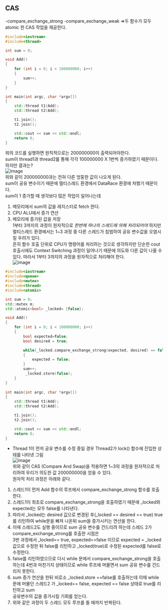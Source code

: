 ## CAS  
-compare_exchange_strong
-compare_exchange_weak
=>두 함수가 모두 atomic 한 CAS 작업을 제공한다.
```cpp
#include<iostream>
#include<thread>

int sum = 0;

void Add()
{
    for (int i = 0; i < 100000000; i++)
    {
        sum++;
    }
}

int main(int argc, char *argv[])
{
    std::thread t1(Add);
    std::thread t2(Add);

    t1.join();
    t2.join();

    std::cout << sum << std::endl;
    return 0;
}
```   
위의 코드를 실행하면 원칙적으로는 200000000이 출력되어야한다.   
sum이 thread1과 thread2를 통해 각각 100000000 X 1번씩 증가하였기 때문이다.   
하지만 결과는?   
![image](https://user-images.githubusercontent.com/68372094/151298276-2b581cad-fcb9-4cbc-bee3-60bc4fcc5ab8.png)   
위와 같이 200000000과는 전혀 다른 엉뚱한 값이 나오게 된다.   
sum이 공유 변수이기 때문에 멀티스레드 환경에서 DataRace 환경에 처했기 때문이다.   
sum이 1 증가할 때 생각보다 많은 작업이 일어나는데   
1. 메모리에서 sum의 값을 레지스터로 fetch 한다.   
2. CPU ALU에서 증가 연산   
3. 메모리에 증가된 값을 저장   
1부터 3까지의 과정이 원자적으로 *한번에 하나의 스레드에 의해 처리되어야* 하지만 멀티스레드 환경에서는 1~3 과정 중 다른 스레드가 침범하여 공유 변수값을 오염시킬 우려가 있다.   
흔히 함수 호출 단위로 CPU가 명령어를 처리하는 것으로 생각하지만 단순한 cout 호출시에도 Context Switching 과정이 일어나기 때문에 의도와 다른 값이 나올 수 있다.
따라서 1부터 3까지의 과정을 원자적으로 처리해야 한다.   
![image](https://user-images.githubusercontent.com/68372094/154224264-cba7e19e-3d58-4226-9b98-af0f40f08a80.png)   
```cpp   
#include<iostream>
#include<queue>
#include<mutex>
#include<thread>
#include<atomic>

int sum = 0;
std::mutex m;
std::atomic<bool> _locked= {false};

void Add()
{
    for (int i = 0; i < 100000000; i++)
    {
        bool expected=false;
        bool desired = true;

        while(_locked.compare_exchange_strong(expected, desired) == false)
        {
            expected = false;
        }
        sum++;
         _locked.store(false);
    }
}
				  
int main(int argc, char *argv[])
{
    std::thread t1(Add);
    std::thread t2(Add);

    t1.join();
    t2.join();

    std::cout << sum << std::endl;
    return 0;
}
```   
* Thread 1이 먼저 공유 변수를 수정 중일 경우 Thread2가 lock() 함수에 진입한 상태를 나타낸 그림   
![image](https://user-images.githubusercontent.com/68372094/151299019-cd5a4ffd-0398-4ff4-8e65-b43c8599d44a.png)   
위와 같이 CAS (Compare And Swap)을 적용하면 1~3의 과정을 원자적으로 처리하여 우리가 의도한 값 200000000을 얻을 수 있다.   
원자적 처리 과정은 아래와 같다.   
1. 스레드1이 먼저 Add 함수의 루프에서 compare_exchange_strong 함수를 호출한다.
2. 스레드1이 최초로 compare_exchange_strong을 호출하였기 때문에 _locked와 expected는 모두 false를 나타낸다.   
3. 따라서 _locked는 desired 값으로 변경된 후(_locked == desired == true) true를 리턴하여 while문을 빠져 나온뒤 sum을 증가시키는 연산을 한다.
4. 이때 스레드2도 실행 중이므로 sum 공유 변수를 건드리려 하는데 스레드 2가 compare_exchange_strong를 호출한 시점은   
   3번 과정에서 _locked== true, expected==false 이므로 expected = _locked 값으로 수정한 뒤 false를 리턴하고 _locked(true)로 수정된 expected를 false로 수정한다.   
5. false를 리턴하였으므로 다시 while 문에서 compare_exchange_strong을 호출하는데 4번과 마찬가지 상태이므로 while 루프에 머물면서 sum 공유 변수를 건드리지 못한다.
6. sum 증가 연산을 한뒤 비로소 _locked.store ==false를 호출하는데 이때 while문에 머물던 스레드2 가 _locked== false, expected == false 상태로 true를 리턴하고 sum   
   공유변수의 값을 증가시킬 기회를 얻는다.
7. 위와 같은 과정이 두 스레드 모두 루프를 돌 때까지 반복된다.  

